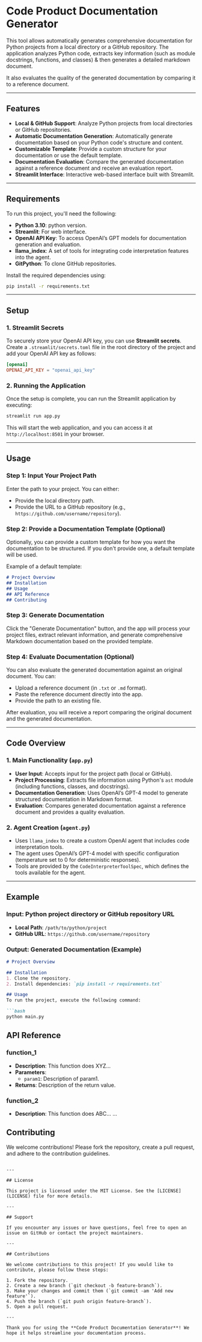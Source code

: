 # Code Product Documentation Generator

This tool allows automatically generates comprehensive documentation for Python projects from a local directory or a GitHub repository. The application analyzes Python code, extracts key information (such as module docstrings, functions, and classes) & then generates a detailed markdown document.

It also evaluates the quality of the generated documentation by comparing it to a reference document.

---

## Features

- **Local & GitHub Support**: Analyze Python projects from local directories or GitHub repositories.
- **Automatic Documentation Generation**: Automatically generate documentation based on your Python code's structure and content.
- **Customizable Template**: Provide a custom structure for your documentation or use the default template.
- **Documentation Evaluation**: Compare the generated documentation against a reference document and receive an evaluation report.
- **Streamlit Interface**: Interactive web-based interface built with Streamlit.

---

## Requirements

To run this project, you'll need the following:

- **Python 3.10**: python version.
- **Streamlit**: For web interface.
- **OpenAI API Key**: To access OpenAI’s GPT models for documentation generation and evaluation.
- **llama_index**: A set of tools for integrating code interpretation features into the agent.
- **GitPython**: To clone GitHub repositories.

Install the required dependencies using:

```bash
pip install -r requirements.txt
```

---

## Setup

### 1. Streamlit Secrets

To securely store your OpenAI API key, you can use **Streamlit secrets**. Create a `.streamlit/secrets.toml` file in the root directory of the project and add your OpenAI API key as follows:

```toml
[openai]
OPENAI_API_KEY = "openai_api_key"
```

### 2. Running the Application

Once the setup is complete, you can run the Streamlit application by executing:

```bash
streamlit run app.py
```

This will start the web application, and you can access it at `http://localhost:8501` in your browser.

---

## Usage

### Step 1: Input Your Project Path

Enter the path to your project. You can either:
- Provide the local directory path.
- Provide the URL to a GitHub repository (e.g., `https://github.com/username/repository`).

### Step 2: Provide a Documentation Template (Optional)

Optionally, you can provide a custom template for how you want the documentation to be structured. If you don't provide one, a default template will be used.

Example of a default template:

```markdown
# Project Overview
## Installation
## Usage
## API Reference
## Contributing
```

### Step 3: Generate Documentation

Click the "Generate Documentation" button, and the app will process your project files, extract relevant information, and generate comprehensive Markdown documentation based on the provided template.

### Step 4: Evaluate Documentation (Optional)

You can also evaluate the generated documentation against an original document. You can:
- Upload a reference document (in `.txt` or `.md` format).
- Paste the reference document directly into the app.
- Provide the path to an existing file.

After evaluation, you will receive a report comparing the original document and the generated documentation.

---

## Code Overview

### 1. **Main Functionality** (`app.py`)

- **User Input**: Accepts input for the project path (local or GitHub).
- **Project Processing**: Extracts file information using Python's `ast` module (including functions, classes, and docstrings).
- **Documentation Generation**: Uses OpenAI’s GPT-4 model to generate structured documentation in Markdown format.
- **Evaluation**: Compares generated documentation against a reference document and provides a quality evaluation.

### 2. **Agent Creation** (`agent.py`)

- Uses `llama_index` to create a custom OpenAI agent that includes code interpretation tools.
- The agent uses OpenAI’s GPT-4 model with specific configuration (temperature set to 0 for deterministic responses).
- Tools are provided by the `CodeInterpreterToolSpec`, which defines the tools available for the agent.

---

## Example

### Input: Python project directory or GitHub repository URL

- **Local Path**: `/path/to/python/project`
- **GitHub URL**: `https://github.com/username/repository`

### Output: Generated Documentation (Example)

```markdown
# Project Overview

## Installation
1. Clone the repository.
2. Install dependencies: `pip install -r requirements.txt`

## Usage
To run the project, execute the following command:

```bash
python main.py
```

## API Reference
### function_1
- **Description**: This function does XYZ...
- **Parameters**: 
  - `param1`: Description of param1.
- **Returns**: Description of the return value.

### function_2
- **Description**: This function does ABC...
...

## Contributing
We welcome contributions! Please fork the repository, create a pull request, and adhere to the contribution guidelines.
```

---

## License

This project is licensed under the MIT License. See the [LICENSE](LICENSE) file for more details.

---

## Support

If you encounter any issues or have questions, feel free to open an issue on GitHub or contact the project maintainers.

---

## Contributions

We welcome contributions to this project! If you would like to contribute, please follow these steps:

1. Fork the repository.
2. Create a new branch (`git checkout -b feature-branch`).
3. Make your changes and commit them (`git commit -am 'Add new feature'`).
4. Push the branch (`git push origin feature-branch`).
5. Open a pull request.

---

Thank you for using the **Code Product Documentation Generator**! We hope it helps streamline your documentation process.
